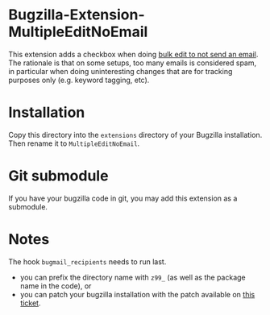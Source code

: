 # Bugzilla-Extension-MultipleEditNoEmail

This extension adds a checkbox when doing 
[bulk edit to not send an email](https://bugzilla.mozilla.org/show_bug.cgi?id=23924).
The rationale is that on some setups, too many emails is considered spam,
in particular when doing uninteresting changes that are for tracking
purposes only (e.g. keyword tagging, etc).

# Installation

Copy this directory into the `extensions` directory of your Bugzilla installation.
Then rename it to `MultipleEditNoEmail`.

# Git submodule

If you have your bugzilla code in git, you may add this extension as a submodule.

# Notes

The hook `bugmail_recipients` needs to run last.

- you can prefix the directory name with `z99_` (as well as the package name in the code), or
- you can patch your bugzilla installation with the patch available on [this ticket](https://bugzilla.mozilla.org/show_bug.cgi?id=908087).

